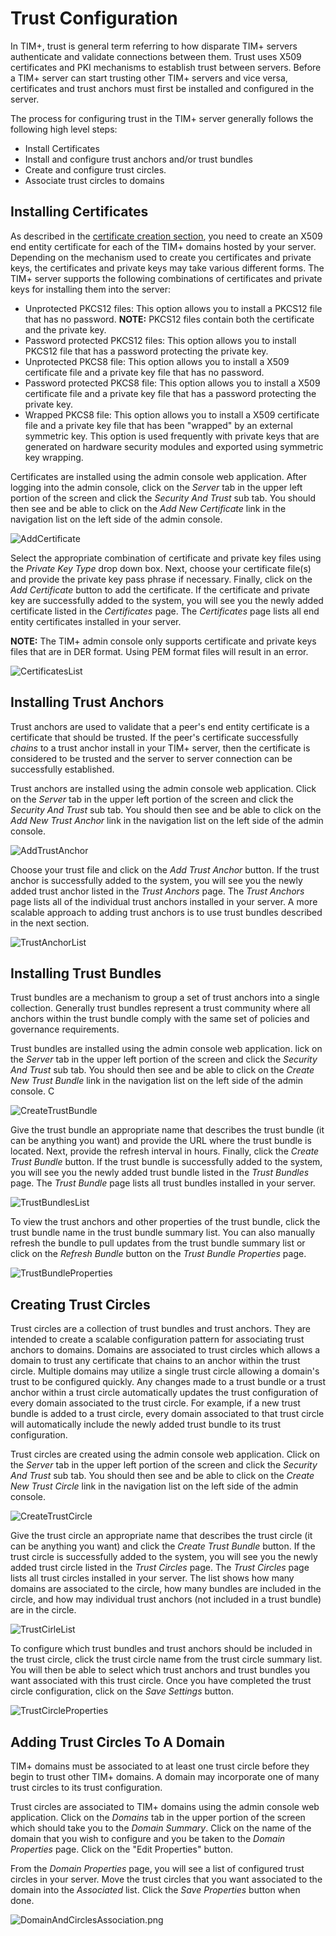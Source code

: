 # Trust Configuration

In TIM+, trust is general term referring to how disparate TIM+ servers authenticate and validate connections between them.  Trust uses X509 certificates and PKI mechanisms to establish trust between servers.  Before a TIM+ server can start trusting other TIM+ servers and vice versa, certificates and trust anchors must first be installed and configured in the server.

The process for configuring trust in the TIM+ server generally follows the following high level steps:

* Install Certificates
* Install and configure trust anchors and/or trust bundles
* Create and configure trust circles.
* Associate trust circles to domains

## Installing Certificates

As described in the [certificate creation section](CertificateCreation), you need to create an X509 end entity certificate for each of the TIM+ domains hosted by your server.  Depending on the mechanism used to create you certificates and private keys, the certificates and private keys may take various different forms.  The TIM+ server supports the following combinations of certificates and private keys for installing them into the server:

* Unprotected PKCS12 files:  This option allows you to install a PKCS12 file that has no password.  **NOTE:** PKCS12 files contain both the certificate and the private key.
* Password protected PKCS12 files: This option allows you to install PKCS12 file that has a password protecting the private key.
* Unprotected PKCS8 file: This option allows you to install a X509 certificate file and a private key file that has no password.
* Password protected PKCS8 file: This option allows you to install a X509 certificate file and a private key file that has a password protecting the private key.
* Wrapped PKCS8 file: This option allows you to install a X509 certificate file and a private key file that has been "wrapped" by an external symmetric key.  This option is used frequently with private keys that are generated on hardware security modules and exported using symmetric key wrapping.

Certificates are installed using the admin console web application.  After logging into the admin console, click on the _Server_ tab in the upper left portion of the screen and click the _Security And Trust_ sub tab.  You should then see and be able to click on the _Add New Certificate_ link in the navigation list on the left side of the admin console.

![AddCertificate](assets/AddCertificate.png)

Select the appropriate combination of certificate and private key files using the _Private Key Type_ drop down box.  Next, choose your certificate file(s) and provide the private key pass phrase if necessary.  Finally, click on the _Add Certificate_ button to add the certificate.  If the certificate and private key are successfully added to the system, you will see you the newly added certificate listed in the _Certificates_ page.  The _Certificates_ page lists all end entity certificates installed in your server.

**NOTE:** The TIM+ admin console only supports certificate and private keys files that are in DER format.  Using PEM format files will result in an error.

![CertificatesList](assets/CertificatesList.png) 

## Installing Trust Anchors

Trust anchors are used to validate that a peer's end entity certificate is a certificate that should be trusted.  If the peer's certificate successfully _chains_ to a trust anchor install in your TIM+ server, then the certificate is considered to be trusted and the server to server connection can be successfully established.

Trust anchors are installed using the admin console web application.  Click on the _Server_ tab in the upper left portion of the screen and click the _Security And Trust_ sub tab.  You should then see and be able to click on the _Add New Trust Anchor_ link in the navigation list on the left side of the admin console.

![AddTrustAnchor](assets/AddTrustAnchor.png)

Choose your trust file and click on the _Add Trust Anchor_ button.  If the trust anchor is successfully added to the system, you will see you the newly added trust anchor listed in the _Trust Anchors_ page.  The _Trust Anchors_ page lists all of the individual trust anchors installed in your server.  A more scalable approach to adding trust anchors is to use trust bundles described in the next section.

![TrustAnchorList](assets/TrustAnchorList.png) 

## Installing Trust Bundles

Trust bundles are a mechanism to group a set of trust anchors into a single collection.  Generally trust bundles represent a trust community where all anchors within the trust bundle comply with the same set of policies and governance requirements.

Trust bundles are installed using the admin console web application.  lick on the _Server_ tab in the upper left portion of the screen and click the _Security And Trust_ sub tab.  You should then see and be able to click on the _Create New Trust Bundle_ link in the navigation list on the left side of the admin console.
C

![CreateTrustBundle](assets/CreateTrustBundle.png) 

Give the trust bundle an appropriate name that describes the trust bundle (it can be anything you want) and provide the URL where the trust bundle is located.  Next, provide the refresh interval in hours.  Finally, click the _Create Trust Bundle_ button.  If the trust bundle is successfully added to the system, you will see you the newly added trust bundle listed in the _Trust Bundles_ page.  The _Trust Bundle_ page lists all trust bundles installed in your server.

![TrustBundlesList](assets/TrustBundlesList.png) 

To view the trust anchors and other properties of the trust bundle, click the trust bundle name in the trust bundle summary list.  You can also manually refresh the bundle to pull updates from the trust bundle summary list or click on the _Refresh Bundle_ button on the _Trust Bundle Properties_ page.

![TrustBundleProperties](assets/TrustBundleProperties.png) 

## Creating Trust Circles

Trust circles are a collection of trust bundles and trust anchors.  They are intended to create a scalable configuration pattern for associating trust anchors to domains.  Domains are associated to trust circles which allows a domain to trust any certificate that chains to an anchor within the trust circle.  Multiple domains may utilize a single trust circle allowing a domain's trust to be configured quickly.  Any changes made to a trust bundle or a trust anchor within a trust circle automatically updates the trust configuration of every domain associated to the trust circle.  For example, if a new trust bundle is added to a trust circle, every domain associated to that trust circle will automatically include the newly added trust bundle to its trust configuration.

Trust circles are created using the admin console web application.  Click on the _Server_ tab in the upper left portion of the screen and click the _Security And Trust_ sub tab.  You should then see and be able to click on the _Create New Trust Circle_ link in the navigation list on the left side of the admin console. 

![CreateTrustCircle](assets/CreateTrustCircle.png) 

Give the trust circle an appropriate name that describes the trust circle (it can be anything you want) and click the _Create Trust Bundle_ button.  If the trust circle is successfully added to the system, you will see you the newly added trust circle listed in the _Trust Circles_ page.  The _Trust Circles_ page lists all trust circles installed in your server.  The list shows how many domains are associated to the circle, how many bundles are included in the circle, and how may individual trust anchors (not included in a trust bundle) are in the circle.

![TrustCirleList](assets/TrustCircleList.png) 

To configure which trust bundles and trust anchors should be included in the trust circle, click the trust circle name from the trust circle summary list.  You will then be able to select which trust anchors and trust bundles you want associated with this trust circle.  Once you have completed the trust circle configuration, click on the _Save Settings_ button.

![TrustCircleProperties](assets/TrustCircleProperties.png) 

## Adding Trust Circles To A Domain

TIM+ domains must be associated to at least one trust circle before they begin to trust other TIM+ domains.  A domain may incorporate one of many trust circles to its trust configuration.

Trust circles are associated to TIM+ domains using the admin console web application.  Click on the _Domains_ tab in the upper portion of the screen which should take you to the _Domain Summary_.  Click on the name of the domain that you wish to configure and you be taken to the _Domain Properties_ page.  Click on the "Edit Properties" button.

From the _Domain Properties_ page, you will see a list of configured trust circles in your server.  Move the trust circles that you want associated to the domain into the _Associated_ list.  Click the _Save Properties_ button when done.

![DomainAndCirclesAssociation.png](assets/DomainAndCirclesAssociation.png) 